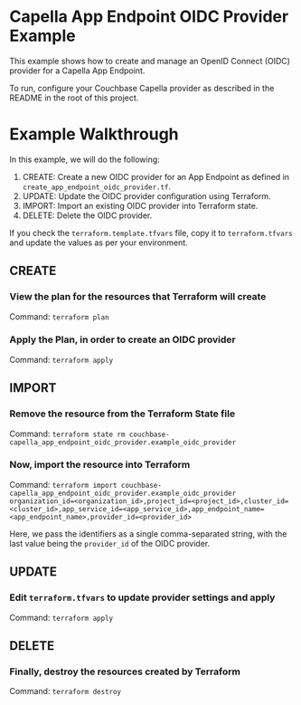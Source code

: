 # Capella App Endpoint OIDC Provider Example

This example shows how to create and manage an OpenID Connect (OIDC) provider for a Capella App Endpoint.

To run, configure your Couchbase Capella provider as described in the README in the root of this project.

# Example Walkthrough

In this example, we will do the following:

1. CREATE: Create a new OIDC provider for an App Endpoint as defined in `create_app_endpoint_oidc_provider.tf`.
2. UPDATE: Update the OIDC provider configuration using Terraform.
3. IMPORT: Import an existing OIDC provider into Terraform state.
4. DELETE: Delete the OIDC provider.

If you check the `terraform.template.tfvars` file, copy it to `terraform.tfvars` and update the values as per your environment.

## CREATE
### View the plan for the resources that Terraform will create

Command: `terraform plan`

### Apply the Plan, in order to create an OIDC provider

Command: `terraform apply`

## IMPORT
### Remove the resource from the Terraform State file

Command: `terraform state rm couchbase-capella_app_endpoint_oidc_provider.example_oidc_provider`

### Now, import the resource into Terraform

Command: `terraform import couchbase-capella_app_endpoint_oidc_provider.example_oidc_provider organization_id=<organization_id>,project_id=<project_id>,cluster_id=<cluster_id>,app_service_id=<app_service_id>,app_endpoint_name=<app_endpoint_name>,provider_id=<provider_id>`

Here, we pass the identifiers as a single comma-separated string, with the last value being the `provider_id` of the OIDC provider.

## UPDATE
### Edit `terraform.tfvars` to update provider settings and apply

Command: `terraform apply`

## DELETE
### Finally, destroy the resources created by Terraform

Command: `terraform destroy`
